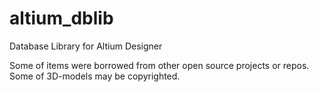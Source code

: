 # altium_dblib
Database Library for Altium Designer

Some of items were borrowed from other open source projects or repos. Some of 3D-models may be copyrighted.

